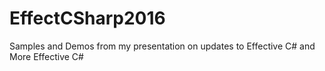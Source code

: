 # EffectCSharp2016
Samples and Demos from my presentation on updates to Effective C# and More Effective C#
